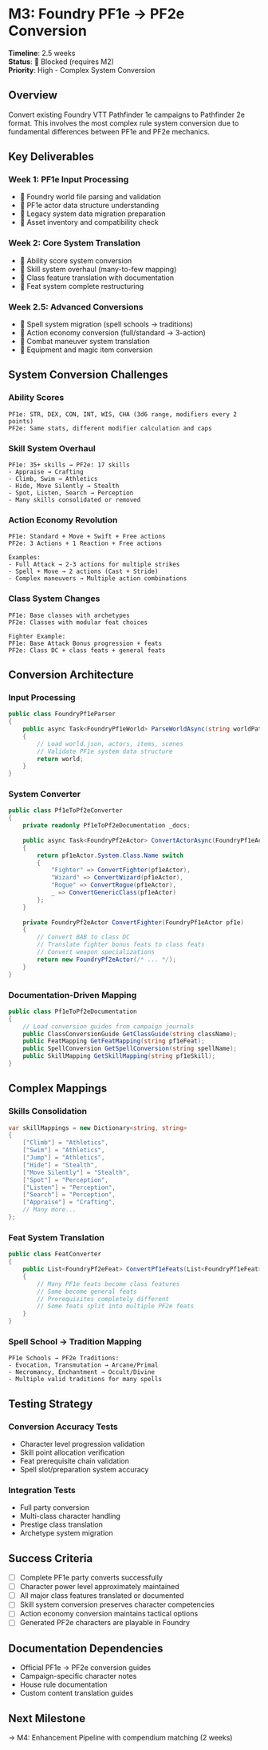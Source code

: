 # M3: Foundry PF1e → PF2e Conversion

**Timeline**: 2.5 weeks  
**Status**: 🔴 Blocked (requires M2)  
**Priority**: High - Complex System Conversion

## Overview

Convert existing Foundry VTT Pathfinder 1e campaigns to Pathfinder 2e format. This involves the most complex rule system conversion due to fundamental differences between PF1e and PF2e mechanics.

## Key Deliverables

### Week 1: PF1e Input Processing
- 🔲 Foundry world file parsing and validation
- 🔲 PF1e actor data structure understanding
- 🔲 Legacy system data migration preparation
- 🔲 Asset inventory and compatibility check

### Week 2: Core System Translation
- 🔲 Ability score system conversion
- 🔲 Skill system overhaul (many-to-few mapping)
- 🔲 Class feature translation with documentation
- 🔲 Feat system complete restructuring

### Week 2.5: Advanced Conversions
- 🔲 Spell system migration (spell schools → traditions)
- 🔲 Action economy conversion (full/standard → 3-action)
- 🔲 Combat maneuver system translation
- 🔲 Equipment and magic item conversion

## System Conversion Challenges

### Ability Scores
```
PF1e: STR, DEX, CON, INT, WIS, CHA (3d6 range, modifiers every 2 points)
PF2e: Same stats, different modifier calculation and caps
```

### Skill System Overhaul
```
PF1e: 35+ skills → PF2e: 17 skills
- Appraise → Crafting
- Climb, Swim → Athletics  
- Hide, Move Silently → Stealth
- Spot, Listen, Search → Perception
- Many skills consolidated or removed
```

### Action Economy Revolution
```
PF1e: Standard + Move + Swift + Free actions
PF2e: 3 Actions + 1 Reaction + Free actions

Examples:
- Full Attack → 2-3 actions for multiple strikes
- Spell + Move → 2 actions (Cast + Stride)
- Complex maneuvers → Multiple action combinations
```

### Class System Changes
```
PF1e: Base classes with archetypes
PF2e: Classes with modular feat choices

Fighter Example:
PF1e: Base Attack Bonus progression + feats
PF2e: Class DC + class feats + general feats
```

## Conversion Architecture

### Input Processing
```csharp
public class FoundryPf1eParser
{
    public async Task<FoundryPf1eWorld> ParseWorldAsync(string worldPath)
    {
        // Load world.json, actors, items, scenes
        // Validate PF1e system data structure
        return world;
    }
}
```

### System Converter
```csharp
public class Pf1eToPf2eConverter
{
    private readonly Pf1eToPf2eDocumentation _docs;
    
    public async Task<FoundryPf2eActor> ConvertActorAsync(FoundryPf1eActor pf1eActor)
    {
        return pf1eActor.System.Class.Name switch
        {
            "Fighter" => ConvertFighter(pf1eActor),
            "Wizard" => ConvertWizard(pf1eActor),
            "Rogue" => ConvertRogue(pf1eActor),
            _ => ConvertGenericClass(pf1eActor)
        };
    }
    
    private FoundryPf2eActor ConvertFighter(FoundryPf1eActor pf1e)
    {
        // Convert BAB to class DC
        // Translate fighter bonus feats to class feats
        // Convert weapon specializations
        return new FoundryPf2eActor(/* ... */);
    }
}
```

### Documentation-Driven Mapping
```csharp
public class Pf1eToPf2eDocumentation
{
    // Load conversion guides from campaign journals
    public ClassConversionGuide GetClassGuide(string className);
    public FeatMapping GetFeatMapping(string pf1eFeat);
    public SpellConversion GetSpellConversion(string spellName);
    public SkillMapping GetSkillMapping(string pf1eSkill);
}
```

## Complex Mappings

### Skills Consolidation
```csharp
var skillMappings = new Dictionary<string, string>
{
    ["Climb"] = "Athletics",
    ["Swim"] = "Athletics", 
    ["Jump"] = "Athletics",
    ["Hide"] = "Stealth",
    ["Move Silently"] = "Stealth",
    ["Spot"] = "Perception",
    ["Listen"] = "Perception",
    ["Search"] = "Perception",
    ["Appraise"] = "Crafting",
    // Many more...
};
```

### Feat System Translation
```csharp
public class FeatConverter
{
    public List<FoundryPf2eFeat> ConvertPf1eFeats(List<FoundryPf1eFeat> pf1eFeats)
    {
        // Many PF1e feats become class features
        // Some become general feats
        // Prerequisites completely different
        // Some feats split into multiple PF2e feats
    }
}
```

### Spell School → Tradition Mapping
```
PF1e Schools → PF2e Traditions:
- Evocation, Transmutation → Arcane/Primal
- Necromancy, Enchantment → Occult/Divine  
- Multiple valid traditions for many spells
```

## Testing Strategy

### Conversion Accuracy Tests
- Character level progression validation
- Skill point allocation verification
- Feat prerequisite chain validation
- Spell slot/preparation system accuracy

### Integration Tests
- Full party conversion
- Multi-class character handling
- Prestige class translation
- Archetype system migration

## Success Criteria

- [ ] Complete PF1e party converts successfully
- [ ] Character power level approximately maintained
- [ ] All major class features translated or documented
- [ ] Skill system conversion preserves character competencies
- [ ] Action economy conversion maintains tactical options
- [ ] Generated PF2e characters are playable in Foundry

## Documentation Dependencies

- Official PF1e → PF2e conversion guides
- Campaign-specific character notes
- House rule documentation
- Custom content translation guides

## Next Milestone

→ M4: Enhancement Pipeline with compendium matching (2 weeks)
